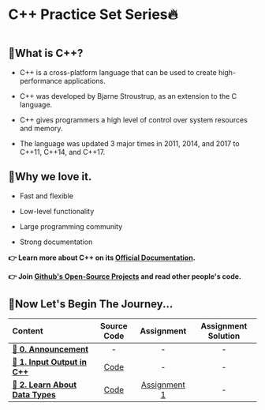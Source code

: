 # C++ Practice Set Series🔥

<img src="https://media.geeksforgeeks.org/wp-content/uploads/20191113114209/CTutorial.png" alt="">

## 📌What is C++?
- C++ is a cross-platform language that can be used to create high-performance applications.

- C++ was developed by Bjarne Stroustrup, as an extension to the C language.

- C++ gives programmers a high level of control over system resources and memory.

- The language was updated 3 major times in 2011, 2014, and 2017 to C++11, C++14, and C++17.

## 📌Why we love it.

- Fast and flexible

- Low-level functionality

- Large programming community

- Strong documentation

**👉 Learn more about C++ on its [Official Documentation](https://isocpp.org/wiki/faq/coding-standards).**

**👉 Join [Github's Open-Source Projects](https://github.com/trending/cpp) and read other people's code.**

## 📌Now Let's Begin The Journey...

| Content  | Source Code |  Assignment  |  Assignment Solution  |
| :------- | :-----------: | :-----: | :----: |
| **[🔸 0. Announcement](https://www.youtube.com/watch?v=MVE7wiSoMlI&list=PLeOLADrn24xH1_Rars42HOYSHwOc6V2hV&index=1)**  |  -  |  -  |  -  |
| **[🔸 1. Input Output in C++](https://www.youtube.com/watch?v=JongcqD1Jhc&list=PLeOLADrn24xH1_Rars42HOYSHwOc6V2hV&index=2)**  | [Code](https://github.com/Kritika10oct/C-Plus-Plus-Practice-Set-Series/tree/main/01_Input_Output_in_C_Plus_Plus)  |  -  |  -  |
| **[🔸 2. Learn About Data Types](https://www.youtube.com/watch?v=xm8vo95syiM&list=PLeOLADrn24xH1_Rars42HOYSHwOc6V2hV&index=3)**  | [Code](https://github.com/Kritika10oct/C-Plus-Plus-Practice-Set-Series/tree/main/02_Learn_Data_types_in_C_plus_plus)  |  [Assignment 1](https://github.com/Kritika10oct/C-Plus-Plus-Practice-Set-Series/blob/main/02_Learn_Data_types_in_C_plus_plus/Assignment-1.docx)  |  -  |
